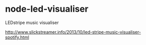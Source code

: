 node-led-visualiser
==============

LEDstripe music visualiser

http://www.slickstreamer.info/2013/10/led-stripe-music-visualiser-spotify.html
